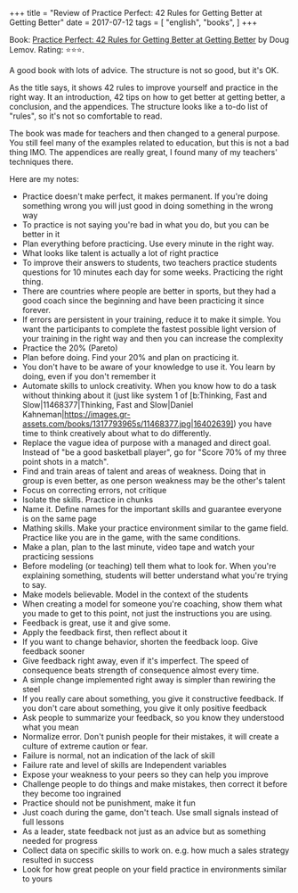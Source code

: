 +++
title = "Review of Practice Perfect: 42 Rules for Getting Better at Getting Better"
date = 2017-07-12
tags = [
    "english",
    "books",
]
+++

Book: [Practice Perfect: 42 Rules for Getting Better at Getting Better](https://www.goodreads.com/book/show/13838561) by Doug Lemov. Rating: ⭐️⭐️⭐️.

A good book with lots of advice. The structure is not so good, but it's OK.

As the title says, it shows 42 rules to improve yourself and practice in the right way. It an introduction, 42 tips on how to get better at getting better, a conclusion, and the appendices. The structure looks like a to-do list of "rules", so it's not so comfortable to read.

The book was made for teachers and then changed to a general purpose. You still feel many of the examples related to education, but this is not a bad thing IMO. The appendices are really great, I found many of my teachers' techniques there.

Here are my notes:

* Practice doesn't make perfect, it makes permanent. If you're doing something wrong you will just good in doing something in the wrong way
* To practice is not saying you're bad in what you do, but you can be better in it
* Plan everything before practicing. Use every minute in the right way.
* What looks like talent is actually a lot of right practice
* To improve their answers to students, two teachers practice students questions for 10 minutes each day for some weeks. Practicing the right thing.
* There are countries where people are better in sports, but they had a good coach since the beginning and have been practicing it since forever.
* If errors are persistent in your training, reduce it to make it simple. You want the participants to complete the fastest possible light version of your training in the right way and then you can increase the complexity
* Practice the 20% (Pareto)
* Plan before doing. Find your 20% and plan on practicing it.
* You don't have to be aware of your knowledge to use it. You learn by doing, even if you don't remember it
* Automate skills to unlock creativity. When you know how to do a task without thinking about it (just like system 1 of [b:Thinking, Fast and Slow|11468377|Thinking, Fast and Slow|Daniel Kahneman|https://images.gr-assets.com/books/1317793965s/11468377.jpg|16402639]) you have time to think creatively about what to do differently.
* Replace the vague idea of purpose with a managed and direct goal. Instead of "be a good basketball player", go for "Score 70% of my three point shots in a match".
* Find and train areas of talent and areas of weakness. Doing that in group is even better, as one person weakness may be the other's talent
* Focus on correcting errors, not critique
* Isolate the skills. Practice in chunks
* Name it. Define names for the important skills and guarantee everyone is on the same page
* Mathing skills. Make your practice environment similar to the game field. Practice like you are in the game, with the same conditions.
* Make a plan, plan to the last minute, video tape and watch your practicing sessions
* Before modeling (or teaching) tell them what to look for. When you're explaining something, students will better understand what you're trying to say.
* Make models believable. Model in the context of the students
* When creating a model for someone you're coaching, show them what you made to get to this point, not just the instructions you are using.
* Feedback is great, use it and give some.
* Apply the feedback first, then reflect about it
* If you want to change behavior, shorten the feedback loop. Give feedback sooner
* Give feedback right away, even if it's imperfect. The speed of consequence beats strength of consequence almost every time.
* A simple change implemented right away is simpler than rewiring the steel
* If you really care about something, you give it constructive feedback. If you don't care about something, you give it only positive feedback
* Ask people to summarize your feedback, so you know they understood what you mean
* Normalize error. Don't punish people for their mistakes, it will create a culture of extreme caution or fear.
* Failure is normal, not an indication of the lack of skill
* Failure rate and level of skills are Independent variables
* Expose your weakness to your peers so they can help you improve
* Challenge people to do things and make mistakes, then correct it before they become too ingrained
* Practice should not be punishment, make it fun
* Just coach during the game, don't teach. Use small signals instead of full lessons
* As a leader, state feedback not just as an advice but as something needed for progress
* Collect data on specific skills to work on. e.g. how much a sales strategy resulted in success
* Look for how great people on your field practice in environments similar to yours
